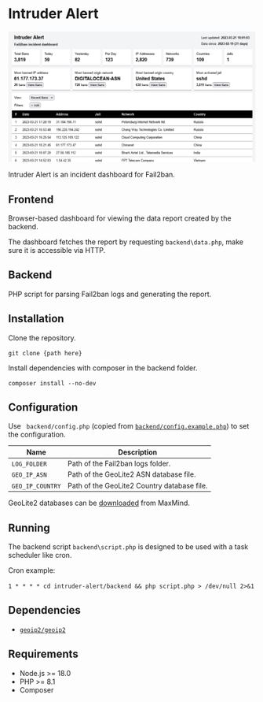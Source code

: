 # Intruder Alert
![screenshot](screenshot-2023-03-21.png)

Intruder Alert is an incident dashboard for Fail2ban.

## Frontend

Browser-based dashboard for viewing the data report created by the backend.

The dashboard fetches the report by requesting `backend\data.php`, make sure it is accessible via HTTP.

## Backend

PHP script for parsing Fail2ban logs and generating the report.

## Installation

Clone the repository.

```
git clone {path here}
```

Install dependencies with composer in the backend folder.

```
composer install --no-dev
```

## Configuration

Use ` backend/config.php` (copied from [`backend/config.example.php`](backend/config.example.php)) to set the configuration.

| Name             | Description                                 |
| ---------------- | ------------------------------------------- |
| `LOG_FOLDER`     | Path of the Fail2ban logs folder.           |
| `GEO_IP_ASN`     | Path of the GeoLite2 ASN database file.     |
| `GEO_IP_COUNTRY` | Path of the GeoLite2 Country database file. |

GeoLite2 databases can be [downloaded](https://dev.maxmind.com/geoip/geolite2-free-geolocation-data?lang=en) from MaxMind.

## Running

The backend script `backend\script.php` is designed to be used with a task scheduler like cron.

Cron example:

`1 * * * * cd intruder-alert/backend && php script.php > /dev/null 2>&1`

## Dependencies
- [`geoip2/geoip2`](https://github.com/maxmind/GeoIP2-php)

## Requirements

- Node.js >= 18.0
- PHP >= 8.1
- Composer

